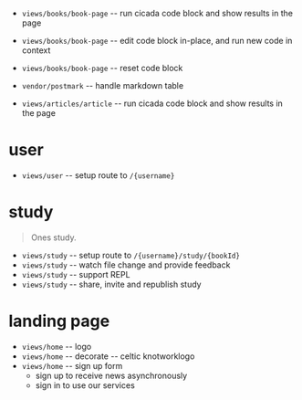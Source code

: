 - `views/books/book-page` -- run cicada code block and show results in the page
- `views/books/book-page` -- edit code block in-place, and run new code in context
- `views/books/book-page` -- reset code block

- `vendor/postmark` -- handle markdown table

- `views/articles/article` -- run cicada code block and show results in the page

# user

- `views/user` -- setup route to `/{username}`

# study

> Ones study.

- `views/study` -- setup route to `/{username}/study/{bookId}`
- `views/study` -- watch file change and provide feedback
- `views/study` -- support REPL
- `views/study` -- share, invite and republish study

# landing page

- `views/home` -- logo
- `views/home` -- decorate -- celtic knotworklogo
- `views/home` -- sign up form
  - sign up to receive news asynchronously
  - sign in to use our services
